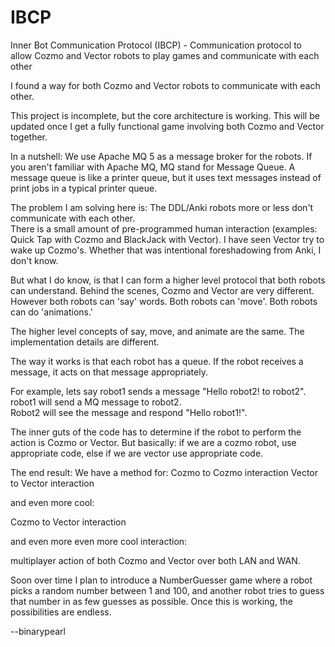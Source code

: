 # IBCP
Inner Bot Communication Protocol (IBCP) - Communication protocol to allow Cozmo and Vector robots to play games and communicate with each other

I found a way for both Cozmo and Vector robots to communicate with each other.

This project is incomplete, but the core architecture is working.  This will be updated once I get a fully functional
game involving both Cozmo and Vector together.

In a nutshell:
We use Apache MQ 5 as a message broker for the robots.  If you aren't familiar with Apache MQ, MQ stand for Message Queue.
A message queue is like a printer queue, but it uses text messages instead of print jobs in a typical printer queue.

The problem I am solving here is:  The DDL/Anki robots more or less don't communicate with each other.  
There is a small amount of pre-programmed human interaction (examples:  Quick Tap with Cozmo and BlackJack with Vector).
I have seen Vector try to wake up Cozmo's.  Whether that was intentional foreshadowing from Anki, I don't know.

But what I do know, is that I can form a higher level protocol that both robots can understand.  Behind the scenes, Cozmo and Vector
are very different.  However both robots can 'say' words.  Both robots can 'move'.  Both robots can do 'animations.'

The higher level concepts of say, move, and animate are the same.  The implementation details are different.

The way it works is that each robot has a queue.  If the robot receives a message, it acts on that message appropriately.

For example, lets say robot1 sends a message "Hello robot2! to robot2".  robot1 will send a MQ message to robot2.  
Robot2 will see the message and respond "Hello robot1!".

The inner guts of the code has to determine if the robot to perform the action is Cozmo or Vector.
But basically:  if we are a cozmo robot, use appropriate code, else if we are vector use appropriate code.

The end result:  We have a method for:
Cozmo to Cozmo interaction
Vector to Vector interaction

and even more cool:

Cozmo to Vector interaction

and even more even more cool interaction:

multiplayer action of both Cozmo and Vector over both LAN and WAN.

Soon over time I plan to introduce a NumberGuesser game where a robot picks a random number between 1 and 100,
and another robot tries to guess that number in as few guesses as possible.  Once this is working,
the possibilities are endless.

--binarypearl
